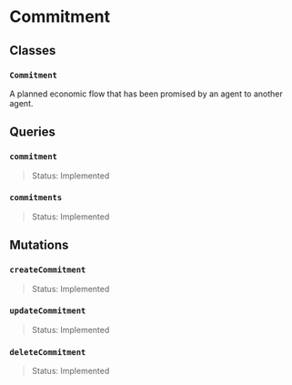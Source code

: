 # Commitment

## Classes

### `Commitment`

A planned economic flow that has been promised by an agent to another agent.

## Queries

### `commitment`

> Status: Implemented

### `commitments`

> Status: Implemented

## Mutations

### `createCommitment`

> Status: Implemented

### `updateCommitment`

> Status: Implemented

### `deleteCommitment`

> Status: Implemented

